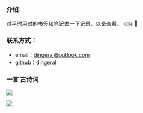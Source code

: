 ### 介绍

对平时用过的书签和笔记做一下记录，以备查看。
:cn:
:dart:

### 联系方式：

- email：dingeral@outlook.com
- github：[dingeral](https://github.com/dingeral)

### 一言  古诗词

<img src="https://api.gushi.ci/all.svg?font-size=18&spacing=4">

![](https://i.imgur.com/W4GzVfmh.jpg)
